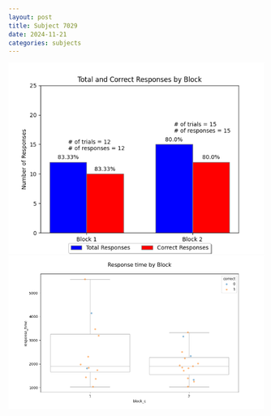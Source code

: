 ```yaml
---
layout: post
title: Subject 7029
date: 2024-11-21
categories: subjects
---
```


![](data/7029/run-6/7029_ATS_responses.png)
![](data/7029/run-6/7029_ATS_rt.png)
